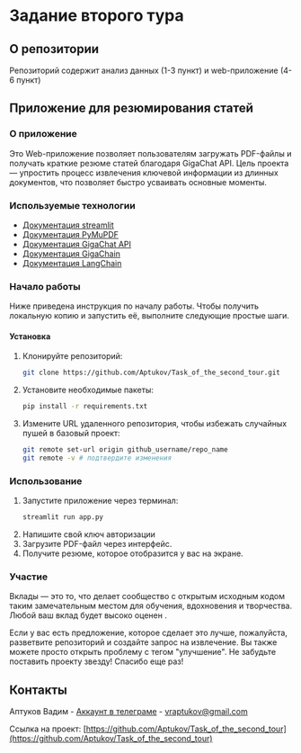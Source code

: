 # Задание второго тура
## О репозитории
Репозиторий содержит анализ данных (1-3 пункт) и web-приложение (4-6 пункт)
## Приложение для резюмирования статей
### О приложение
Это Web-приложение позволяет пользователям загружать PDF-файлы и получать краткие резюме статей благодаря GigaChat API. Цель проекта — упростить процесс извлечения ключевой информации из длинных документов, что позволяет быстро усваивать основные моменты.
### Используемые технологии
- [Документация streamlit](https://docs.streamlit.io/)
- [Документация PyMuPDF](https://pymupdf.readthedocs.io/en/latest/)
- [Документация GigaChat API](https://developers.sber.ru/docs/ru/gigachat/api/overview)
- [Документация GigaChain](https://developers.sber.ru/docs/ru/gigachain/overview)
- [Документация LangChain](https://python.langchain.com/docs/introduction/)

### Начало работы
Ниже приведена инструкция по началу работы. Чтобы получить локальную копию и запустить её, выполните следующие простые шаги.
#### Установка
1. Клонируйте репозиторий:
   ```bash
   git clone https://github.com/Aptukov/Task_of_the_second_tour.git
   ```
2. Установите необходимые пакеты:
   ```bash
   pip install -r requirements.txt
   ```

3. Измените URL удаленного репозитория, чтобы избежать случайных пушей в базовый проект:
   ```bash
   git remote set-url origin github_username/repo_name
   git remote -v # подтвердите изменения
   ```
### Использование
1. Запустите приложение через терминал:
   ```bash
   streamlit run app.py
   ```
2. Напишите свой ключ авторизации
3. Загрузите PDF-файл через интерфейс.
4. Получите резюме, которое отобразится у вас на экране.
### Участие
Вклады — это то, что делает сообщество с открытым исходным кодом таким замечательным местом для обучения, вдохновения и творчества. Любой ваш вклад будет высоко оценен .

Если у вас есть предложение, которое сделает это лучше, пожалуйста, разветвите репозиторий и создайте запрос на извлечение. Вы также можете просто открыть проблему с тегом "улучшение". Не забудьте поставить проекту звезду! Спасибо еще раз!
## Контакты

Аптуков Вадим - [Аккаунт в телеграме](@HackNet11) - vraptukov@gmail.com

Ссылка на проект: [https://github.com/Aptukov/Task_of_the_second_tour](https://github.com/Aptukov/Task_of_the_second_tour)
